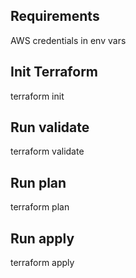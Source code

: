 ## Requirements

AWS credentials in env vars

## Init Terraform

terraform init

## Run validate

terraform validate

## Run plan

terraform plan

## Run apply

terraform apply